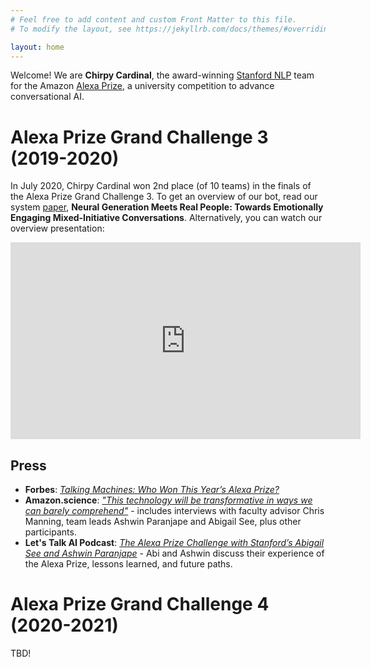 ```yaml
---
# Feel free to add content and custom Front Matter to this file.
# To modify the layout, see https://jekyllrb.com/docs/themes/#overriding-theme-defaults

layout: home
---
```


Welcome!
We are **Chirpy Cardinal**, the award-winning [Stanford NLP](https://nlp.stanford.edu/) team for the Amazon [Alexa Prize](https://developer.amazon.com/alexaprize), a university competition to advance conversational AI.

<!-- ![Stanford NLP](/assets/stanford_nlp_logo.jpg) -->

# Alexa Prize Grand Challenge 3 (2019-2020)
In July 2020, Chirpy Cardinal won 2nd place (of 10 teams) in the finals of the Alexa Prize Grand Challenge 3.
To get an overview of our bot, read our system [paper](https://arxiv.org/abs/2008.12348), **Neural Generation Meets Real People: Towards Emotionally Engaging Mixed-Initiative Conversations**.
Alternatively, you can watch our overview presentation:
<iframe width="560" height="315" src="https://www.youtube.com/embed/2pmAvOJOmGg" frameborder="0" allow="accelerometer; autoplay; clipboard-write; encrypted-media; gyroscope; picture-in-picture" allowfullscreen></iframe>


## Press
* **Forbes**: [_Talking Machines: Who Won This Year’s Alexa Prize?_](https://www.forbes.com/sites/craigsmith/2020/08/04/talking-machines-who-won-this-years-alexa-prize/#a3a73d54c40f)
* **Amazon.science**: [_"This technology will be transformative in ways we can barely comprehend"_](https://www.amazon.science/latest-news/amazon-announces-2020-alexa-prize-winner-emory-university) - includes interviews with faculty advisor Chris Manning, team leads Ashwin Paranjape and Abigail See, plus other participants.
* **Let's Talk AI Podcast**: [_The Alexa Prize Challenge with Stanford’s Abigail See and Ashwin Paranjape_](https://aitalk.podbean.com/e/interview-alexa-prize/) - Abi and Ashwin discuss their experience of the Alexa Prize, lessons learned, and future paths.




# Alexa Prize Grand Challenge 4 (2020-2021)
TBD!
